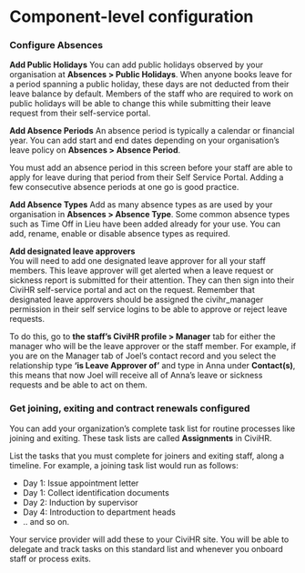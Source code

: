 Component-level configuration 
==========

### Configure Absences

**Add Public Holidays**
You can add public holidays observed by your organisation at **Absences > Public Holidays**. When anyone books leave for a period spanning a public holiday, these days are not deducted from their leave balance by default. Members of the staff who are required to work on public holidays will be able to change this while submitting their leave request from their self-service portal. 

**Add Absence Periods**
An absence period is typically a calendar or financial year. You can add start and end dates depending on your organisation’s leave policy on **Absences > Absence Period**.

You must add an absence period in this screen before your staff are able to apply for leave during that period from their Self Service Portal. Adding a few consecutive absence periods at one go is good practice. 

**Add Absence Types**
Add as many absence types as are used by your organisation in **Absences > Absence Type**. Some common absence types such as Time Off in Lieu have been added already for your use. You can add, rename, enable or disable absence types as required. 

**Add designated leave approvers**  
You will need to add one designated leave approver for all your staff members. This leave approver will get alerted when a leave request or sickness report is submitted for their attention. They can then sign into their CiviHR self-service portal and act on the request. Remember that designated leave approvers should be assigned the civihr_manager permission in their self service logins to be able to approve or reject leave requests.

To do this, go to **the staff’s CiviHR profile > Manager** tab for either the manager who will be the leave approver or the staff member. For example, if you are on the Manager tab of Joel’s contact record and you select the relationship type **‘is Leave Approver of’** and type in Anna under **Contact(s)**, this means that now Joel will receive all of Anna’s leave or sickness requests and be able to act on them. 

### Get joining, exiting and contract renewals configured

You can add your organization’s complete task list for routine processes like joining and exiting. These task lists are called **Assignments** in CiviHR.

List the tasks that you must complete for joiners and exiting staff, along a timeline. For example, a joining task list would run as follows:
-   Day 1: Issue appointment letter 
-   Day 1: Collect identification documents
-   Day 2: Induction by supervisor
-   Day 4: Introduction to department heads 
-   .. and so on. 

Your service provider will add these to your CiviHR site. You will be able to delegate and track tasks on this standard list and whenever you onboard staff or process exits.